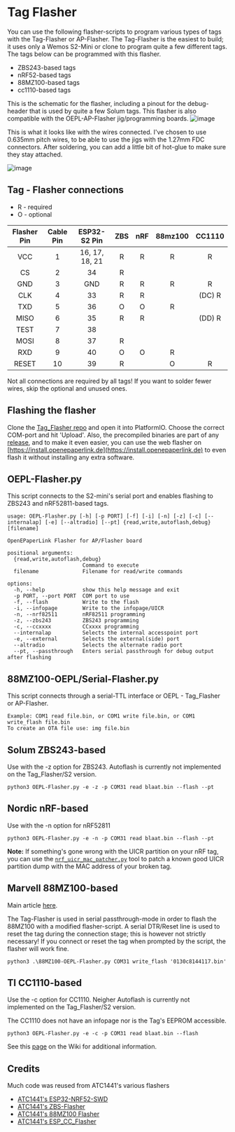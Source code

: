 # Tag Flasher

You can use the following flasher-scripts to program various types of tags with the Tag-Flasher or AP-Flasher. The Tag-Flasher is the easiest to build; it uses only a Wemos S2-Mini or clone to program quite a few different tags. The tags below can be programmed with this flasher.

* ZBS243-based tags
* nRF52-based tags
* 88MZ100-based tags
* cc1110-based tags

This is the schematic for the flasher, including a pinout for the debug-header that is used by quite a few Solum tags. This flasher is also compatible with the OEPL-AP-Flasher jig/programming boards.
![image](https://github.com/jjwbruijn/OpenEPaperLink/assets/2544995/1fa5bef8-6624-4e53-9caa-aeaaf4dbdc55)

This is what it looks like with the wires connected. I've chosen to use 0.635mm pitch wires, to be able to use the jigs with the 1.27mm FDC connectors. After soldering, you can add a little bit of hot-glue to make sure they stay attached.

![image](https://github.com/jjwbruijn/OpenEPaperLink/assets/2544995/c89d5de3-be3e-49a3-aa7e-7aaa0b8dcacb)

## Tag - Flasher connections

* R - required
* O - optional

| Flasher Pin | Cable Pin |  ESP32-S2 Pin  |  ZBS  |  nRF  | 88mz100 | CC1110 |
| :---------: | :-------: | :------------: | :---: | :---: | :-----: | :----: |
|     VCC     |     1     | 16, 17, 18, 21 |   R   |   R   |    R    |    R   |
|     CS      |     2     |       34       |   R   |       |         |        |
|     GND     |     3     |      GND       |   R   |   R   |    R    |    R   |
|     CLK     |     4     |       33       |   R   |   R   |         | (DC) R |
|     TXD     |     5     |       36       |   O   |   O   |    R    |        |
|    MISO     |     6     |       35       |   R   |   R   |         | (DD) R |
|    TEST     |     7     |       38       |       |       |         |        |
|    MOSI     |     8     |       37       |   R   |       |         |        |
|     RXD     |     9     |       40       |   O   |   O   |    R    |        |
|    RESET    |    10     |       39       |   R   |       |    O    |    R   |

Not all connections are required by all tags! If you want to solder fewer wires, skip the optional and unused ones.

## Flashing the flasher

Clone the [Tag_Flasher repo](https://github.com/jjwbruijn/OpenEPaperLink/tree/master/Tag_Flasher/ESP32_Flasher) and open it into PlatformIO. Choose the correct COM-port and hit 'Upload'.
Also, the precompiled binaries are part of any [release](https://github.com/jjwbruijn/OpenEPaperLink/releases), and to make it even easier, you can use the web flasher on [https://install.openepaperlink.de](https://install.openepaperlink.de) to even flash it without installing any extra software.

## OEPL-Flasher.py

This script connects to the S2-mini's serial port and enables flashing to ZBS243 and nRF52811-based tags.

```shell
usage: OEPL-Flasher.py [-h] [-p PORT] [-f] [-i] [-n] [-z] [-c] [--internalap] [-e] [--altradio] [--pt] {read,write,autoflash,debug} [filename]

OpenEPaperLink Flasher for AP/Flasher board

positional arguments:
  {read,write,autoflash,debug}
                        Command to execute
  filename              Filename for read/write commands

options:
  -h, --help            show this help message and exit
  -p PORT, --port PORT  COM port to use
  -f, --flash           Write to the flash
  -i, --infopage        Write to the infopage/UICR
  -n, --nrf82511        nRF82511 programming
  -z, --zbs243          ZBS243 programming
  -c, --ccxxxx          CCxxxx programming
  --internalap          Selects the internal accesspoint port
  -e, --external        Selects the external(side) port
  --altradio            Selects the alternate radio port
  --pt, --passthrough   Enters serial passthrough for debug output after flashing
```

## 88MZ100-OEPL/Serial-Flasher.py

This script connects through a serial-TTL interface or OEPL - Tag_Flasher or AP-Flasher.

```shell
Example: COM1 read file.bin, or COM1 write file.bin, or COM1 write_flash file.bin
To create an OTA file use: img file.bin
```

## Solum ZBS243-based

Use with the -z option for ZBS243. Autoflash is currently not implemented on the Tag_Flasher/S2 version.

```shell
python3 OEPL-Flasher.py -e -z -p COM31 read blaat.bin --flash --pt
```

## Nordic nRF-based

Use with the -n option for nRF52811

```shell
python3 OEPL-Flasher.py -e -n -p COM31 read blaat.bin --flash --pt
```

**Note:** If something's gone wrong with the UICR partition on your nRF tag, you can use the [`nrf_uicr_mac_patcher.py`](nrf_uicr_mac_patcher.py) tool to patch a known good UICR partition dump with the MAC address of your broken tag.

## Marvell 88MZ100-based

Main article [here](https://github.com/jjwbruijn/OpenEPaperLink/wiki/88MZ100-Programming-and-interfacing).

The Tag-Flasher is used in serial passthrough-mode in order to flash the 88MZ100 with a modified flasher-script. A serial DTR/Reset line is used to reset the tag during the connection stage; this is however not strictly necessary! If you connect or reset the tag when prompted by the script, the flasher will work fine.

```shell
python3 .\88MZ100-OEPL-Flasher.py COM31 write_flash '0130c8144117.bin'
```

## TI CC1110-based

Use the -c option for CC1110. Neigher Autoflash is currently not implemented on the Tag_Flasher/S2 version.

The CC1110 does not have an infopage nor is the Tag's EEPROM accessible.

```shell
python3 OEPL-Flasher.py -e -c -p COM31 read blaat.bin --flash
```

See this [page](https://github.com/OpenEPaperLink/OpenEPaperLink/wiki/Chroma-Series-SubGhz-Tags#flashing-cc1110-based-chroma-tags) 
on the Wiki for additional information.

## Credits

Much code was reused from ATC1441's various flashers
* [ATC1441's ESP32-NRF52-SWD](https://github.com/atc1441/ESP32_nRF52_SWD)
* [ATC1441's ZBS-Flasher](https://github.com/atc1441/ZBS_Flasher)
* [ATC1441's 88MZ100 Flasher](https://github.com/atc1441/88MZ100/tree/master/88MZ100_Flasher)
* [ATC1441's ESP_CC_Flasher](https://github.com/atc1441/ESP_CC_Flasher)

